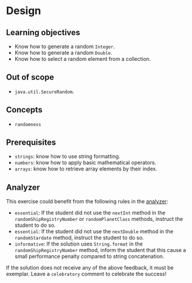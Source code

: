 # Design

## Learning objectives

- Know how to generate a random `Integer`.
- Know how to generate a random `Double`.
- Know how to select a random element from a collection.

## Out of scope

- `java.util.SecureRandom`.

## Concepts

- `randomness`

## Prerequisites

- `strings`: know how to use string formatting.
- `numbers`: know how to apply basic mathematical operators.
- `arrays`: know how to retrieve array elements by their index.

## Analyzer

This exercise could benefit from the following rules in the [analyzer]:

- `essential`: If the student did not use the `nextInt` method in the `randomShipRegistryNumber` or `randomPlanetClass` methods, instruct the student to do so.
- `essential`: If the student did not use the `nextDouble` method in the `randomStardate` method, instruct the student to do so.
- `informative`: If the solution uses `String.format` in the `randomShipRegistryNumber` method, inform the student that this cause a small performance penalty compared to string concatenation.

If the solution does not receive any of the above feedback, it must be exemplar.
Leave a `celebratory` comment to celebrate the success!

[analyzer]: https://github.com/exercism/java-analyzer
